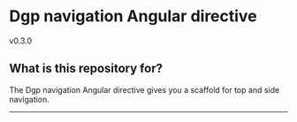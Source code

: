 # Dgp navigation Angular directive

v0.3.0

## What is this repository for?

The Dgp navigation Angular directive gives you a scaffold for top and side navigation.


----------
